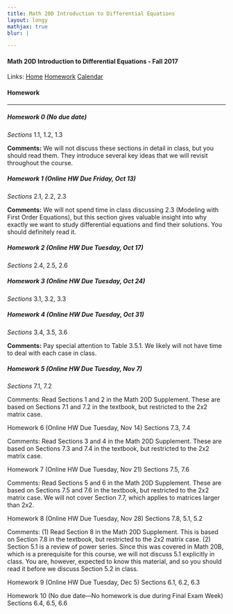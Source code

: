 ```yaml
---
title: Math 20D Introduction to Differential Equations
layout: longy
mathjax: true
blur: |

---  
```


#### Math 20D Introduction to Differential Equations - Fall 2017  
  Links: [Home][math20dHome]  [Homework][math20dHW]    [Calendar][math20dCal]
    
   [math20dHome]:http://thanghuynh.org/teaching/math20d_f17.html
   [math20dHW]:http://thanghuynh.org/teaching/math20d_f17_hw.html  
   [math20dCal]:http://thanghuynh.org/teaching/math20d_f17_cal.html  

#### Homework  
---  

##### <a name="hmwk0"></a>Homework 0  (No due date)  

*Sections* 1.1, 1.2, 1.3

**Comments:**  We will not discuss these sections in detail in class, but you should read them. They introduce several key ideas that we will revisit throughout the course.  

##### <a name="hmwk1"></a>Homework 1  (Online HW Due Friday, Oct 13)

*Sections* 2.1, 2.2, 2.3

**Comments:**  We will not spend time in class discussing 2.3 (Modeling with First Order Equations), but this section gives valuable insight into why exactly we want to study differential equations and find their solutions. You should definitely read it.

##### Homework 2     (Online HW Due Tuesday, Oct 17)

*Sections* 2.4, 2.5, 2.6

##### Homework 3     (Online HW Due Tuesday, Oct 24)

*Sections* 3.1, 3.2, 3.3

##### Homework 4     (Online HW Due Tuesday, Oct 31)

*Sections* 3.4, 3.5, 3.6

**Comments:**  Pay special attention to Table 3.5.1. We likely will not have time to deal with each case in class.

##### Homework 5     (Online HW Due Tuesday, Nov 7)

*Sections* 7.1, 7.2

Comments:  Read Sections 1 and 2 in the Math 20D Supplement. These are based on Sections 7.1 and 7.2 in the textbook, but restricted to the 2x2 matrix case.

Homework 6     (Online HW Due Tuesday, Nov 14)
Sections 7.3, 7.4

Comments:  Read Sections 3 and 4 in the Math 20D Supplement. These are based on Sections 7.3 and 7.4 in the textbook, but restricted to the 2x2 matrix case.

Homework 7     (Online HW Due Tuesday, Nov 21)
Sections 7.5, 7.6

Comments:  Read Sections 5 and 6 in the Math 20D Supplement. These are based on Sections 7.5 and 7.6 in the textbook, but restricted to the 2x2 matrix case. We will not cover Section 7.7, which applies to matrices larger than 2x2.

Homework 8     (Online HW Due Tuesday, Nov 28)
Sections 7.8, 5.1, 5.2

Comments:  (1) Read Section 8 in the Math 20D Supplement. This is based on Section 7.8 in the textbook, but restricted to the 2x2 matrix case.  (2) Section 5.1 is a review of power series. Since this was covered in Math 20B, which is a prerequisite for this course, we will not discuss 5.1 explicitly in class. You are, however, expected to know this material, and so you should read it before we discuss Section 5.2 in class.

Homework 9     (Online HW Due Tuesday, Dec 5)
Sections 6.1, 6.2, 6.3

Homework 10     (No due date—No homework is due during Final Exam Week)
Sections 6.4, 6.5, 6.6



